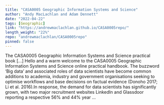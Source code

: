 ```yaml
---
title: "CASA0005 Geographic Information Systems and Science"
author: "Andy MacLachlan and Adam Dennett"
date: "2022-04-22"
tags: [Geographic]
link: "https://andrewmaclachlan.github.io/CASA0005repo/"
length_weight: "22%"
repo: "andrewmaclachlan/CASA0005repo"
pinned: false
---
```


The CASA0005 Geographic Information Systems and Science practical book [...] Hello and a warm welcome to the CASA0005 Geographic Information Systems and Science online practical handbook. The buzzword ‘Big data’ and associated roles of data scientists have become common additions to academia, industry and government organisations seeking to optimise workflows and base decisions on factual evidence (Donoho 2017; Li et al. 2016).In response, the demand for data scientists has significantly grown, with two major recruitment websites LinkedIn and Glassdoor reporting a respective 56% and 44% year ...
